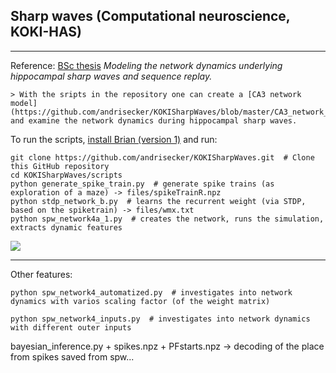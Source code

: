 ## Sharp waves (Computational neuroscience, KOKI-HAS)

------------------------------------------------------

Reference: [BSc thesis](https://drive.google.com/drive/folders/0B089tpx89mdXdjdkbk9JSjBjMDQ) *Modeling the network dynamics underlying hippocampal sharp waves and sequence replay.*

    > With the sripts in the repository one can create a [CA3 network model](https://github.com/andrisecker/KOKISharpWaves/blob/master/CA3_network_model.pdf) and examine the network dynamics during hippocampal sharp waves.

To run the scripts, [install Brian (version 1)](http://brian.readthedocs.org/en/latest/installation.html) and run:

    git clone https://github.com/andrisecker/KOKISharpWaves.git  # Clone this GitHub repository
    cd KOKISharpWaves/scripts
    python generate_spike_train.py  # generate spike trains (as exploration of a maze) -> files/spikeTrainR.npz
    python stdp_network_b.py  # learns the recurrent weight (via STDP, based on the spiketrain) -> files/wmx.txt
    python spw_network4a_1.py  # creates the network, runs the simulation, extracts dynamic features

![](https://raw.githubusercontent.com/andrisecker/KOKISharpWaves/master/E-I_network.png)

------------------------------------------------------

Other features:

    python spw_network4_automatized.py  # investigates into network dynamics with varios scaling factor (of the weight matrix)

    python spw_network4_inputs.py  # investigates into network dynamics with different outer inputs



bayesian_inference.py + spikes.npz + PFstarts.npz -> decoding of the place from spikes saved from spw...
